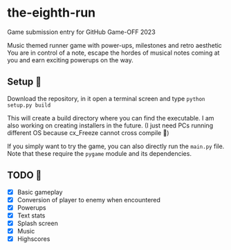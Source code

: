# the-eighth-run

Game submission entry for GitHub Game-OFF 2023

Music themed runner game with power-ups, milestones and retro aesthetic
You are in control of a note, escape the hordes of musical notes coming at you and earn exciting powerups on the way.

## Setup 🔧

Download the repository, in it open a terminal screen and type
`python setup.py build`

This will create a build directory where you can find the executable. I am also working on creating installers in the future. (I just need PCs running different OS because cx_Freeze cannot cross compile 🥲)

If you simply want to try the game, you can also directly run the `main.py` file.
Note that these require the `pygame` module and its dependencies.

## TODO 📝

- [x] Basic gameplay
- [x] Conversion of player to enemy when encountered
- [x] Powerups
- [x] Text stats
- [x] Splash screen
- [x] Music
- [x] Highscores
